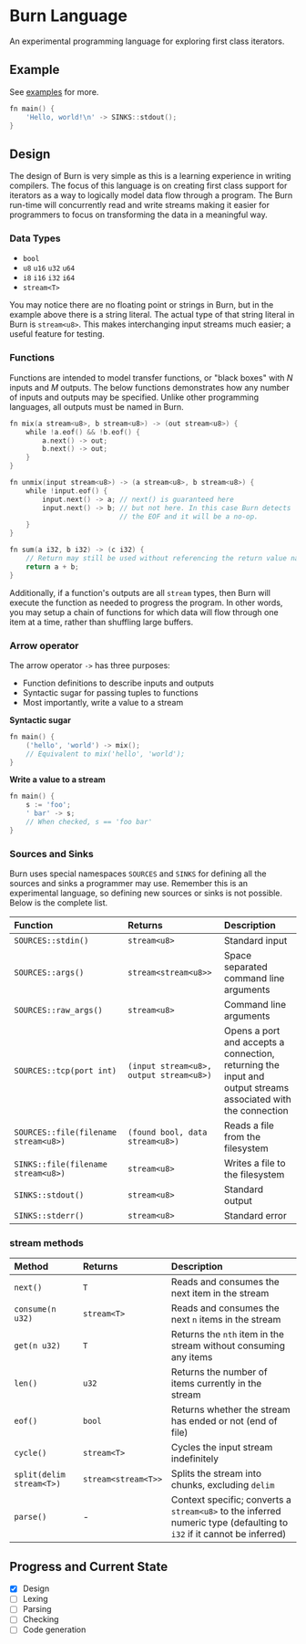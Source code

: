 # Burn Language
An experimental programming language for exploring first class iterators.

## Example
See [examples](./examples) for more.

```go
fn main() {
    'Hello, world!\n' -> SINKS::stdout();
}
```

## Design
The design of Burn is very simple as this is a learning experience
in writing compilers.  The focus of this language is on creating first
class support for iterators as a way to logically model data flow through
a program. The Burn run-time will concurrently read and write streams
making it easier for programmers to focus on transforming the data in
a meaningful way.

### Data Types
* `bool`
* `u8` `u16` `u32` `u64`
* `i8` `i16` `i32` `i64`
* `stream<T>`

You may notice there are no floating point or strings in Burn, but in
the example above there is a string literal. The actual type of that
string literal in Burn is `stream<u8>`. This makes interchanging input
streams much easier; a useful feature for testing.

### Functions
Functions are intended to model transfer functions, or "black boxes"
with *N* inputs and *M* outputs. The below functions demonstrates how any
number of inputs and outputs may be specified. Unlike other programming
languages, all outputs must be named in Burn.

```go
fn mix(a stream<u8>, b stream<u8>) -> (out stream<u8>) {
    while !a.eof() && !b.eof() {
        a.next() -> out;
        b.next() -> out;
    }
}

fn unmix(input stream<u8>) -> (a stream<u8>, b stream<u8>) {
    while !input.eof() {
        input.next() -> a; // next() is guaranteed here
        input.next() -> b; // but not here. In this case Burn detects
                           // the EOF and it will be a no-op.
    }
}

fn sum(a i32, b i32) -> (c i32) {
    // Return may still be used without referencing the return value names
    return a + b;
}
```

Additionally, if a function's outputs are all `stream` types, then Burn
will execute the function as needed to progress the program. In other
words, you may setup a chain of functions for which data will flow
through one item at a time, rather than shuffling large buffers.

### Arrow operator
The arrow operator `->` has three purposes:
* Function definitions to describe inputs and outputs
* Syntactic sugar for passing tuples to functions
* Most importantly, write a value to a stream

**Syntactic sugar**
```go
fn main() {
    ('hello', 'world') -> mix();
    // Equivalent to mix('hello', 'world');
}
```

**Write a value to a stream**
```go
fn main() {
    s := 'foo';
    ' bar' -> s;
    // When checked, s == 'foo bar'
}
```

### Sources and Sinks
Burn uses special namespaces `SOURCES` and `SINKS` for defining all the
sources and sinks a programmer may use. Remember this is an experimental
language, so defining new sources or sinks is not possible. Below is the
complete list.

| Function | Returns | Description |
|:-------- |:------- |:----------- |
| `SOURCES::stdin()` | `stream<u8>` | Standard input |
| `SOURCES::args()` | `stream<stream<u8>>` | Space separated command line arguments |
| `SOURCES::raw_args()` | `stream<u8>` | Command line arguments |
| `SOURCES::tcp(port int)` | `(input stream<u8>, output stream<u8>)` | Opens a port and accepts a connection, returning the input and output streams associated with the connection |
| `SOURCES::file(filename stream<u8>)` | `(found bool, data stream<u8>)` | Reads a file from the filesystem |
| `SINKS::file(filename stream<u8>)` | `stream<u8>` | Writes a file to the filesystem |
| `SINKS::stdout()` | `stream<u8>` | Standard output |
| `SINKS::stderr()` | `stream<u8>` | Standard error |

### stream<T> methods

| Method | Returns | Description |
|:------ |:------- |:----------- |
| `next()` | `T` | Reads and consumes the next item in the stream |
| `consume(n u32)` | `stream<T>` | Reads and consumes the next `n` items in the stream |
| `get(n u32)` | `T` | Returns the `nth` item in the stream without consuming any items |
| `len()` | `u32` | Returns the number of items currently in the stream |
| `eof()` | `bool` | Returns whether the stream has ended or not (end of file) |
| `cycle()` | `stream<T>` | Cycles the input stream indefinitely |
| `split(delim stream<T>)` | `stream<stream<T>>` | Splits the stream into chunks, excluding `delim` |
| `parse()` | - | Context specific; converts a `stream<u8>` to the inferred numeric type (defaulting to `i32` if it cannot be inferred) |


## Progress and Current State
- [x] Design
- [ ] Lexing
- [ ] Parsing
- [ ] Checking
- [ ] Code generation
